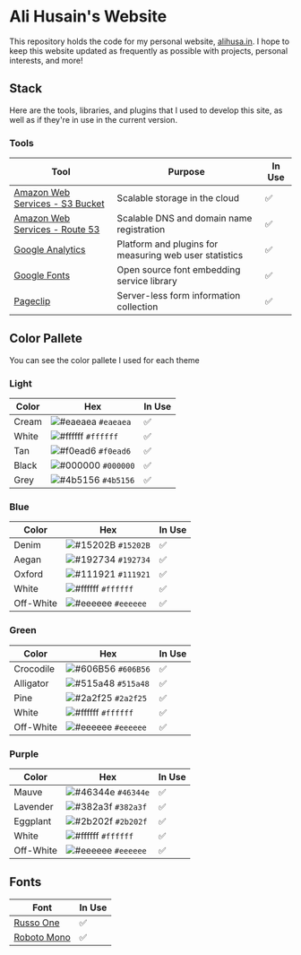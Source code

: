# Ali Husain's Website

This repository holds the code for my personal website, [alihusa.in](http://alihusa.in). I hope to keep this website updated as frequently as possible with projects, personal interests, and more!

## Stack

Here are the tools, libraries, and plugins that I used to develop this site, as well as if they're in use in the current version.

### Tools

| Tool                                                                 | Purpose                                                | In Use |
|----------------------------------------------------------------------|--------------------------------------------------------|--------|
| [Amazon Web Services - S3 Bucket](https://aws.amazon.com/s3/)     | Scalable storage in the cloud                          | ✅       |
| [Amazon Web Services - Route 53](https://aws.amazon.com/route53/) | Scalable DNS and domain name registration              | ✅      |
| [Google Analytics](https://analytics.google.com)                     | Platform and plugins for measuring web user statistics | ✅      |
| [Google Fonts](https://fonts.google.com)                             | Open source font embedding service library             | ✅      |
| [Pageclip](https://pageclip.co)                                      | Server-less form information collection                | ✅      |


## Color Pallete

You can see the color pallete I used for each theme

### Light

| Color | Hex                                                                | In Use |
|-------|--------------------------------------------------------------------|--------|
| Cream | ![#eaeaea](https://via.placeholder.com/10/eaeaea?text=+) `#eaeaea` | ✅      |
| White | ![#ffffff](https://via.placeholder.com/10/ffffff?text=+) `#ffffff` | ✅      |
| Tan   | ![#f0ead6](https://via.placeholder.com/10/f0ead6?text=+) `#f0ead6` | ✅      |
| Black | ![#000000](https://via.placeholder.com/10/000000?text=+) `#000000` | ✅      |
| Grey  | ![#4b5156](https://via.placeholder.com/10/4b5156?text=+) `#4b5156` | ✅      |

### Blue    

| Color         | Hex                                                                | In Use |
|---------------|--------------------------------------------------------------------|--------|
| Denim | ![#15202B](https://via.placeholder.com/10/15202B?text=+) `#15202B` | ✅      |
| Aegan          | ![#192734](https://via.placeholder.com/10/192734?text=+) `#192734` | ✅      |
| Oxford         | ![#111921](https://via.placeholder.com/10/111921?text=+) `#111921` | ✅      |
| White         | ![#ffffff](https://via.placeholder.com/10/ffffff?text=+) `#ffffff` | ✅      |
| Off-White     | ![#eeeeee](https://via.placeholder.com/10/eeeeee?text=+) `#eeeeee` | ✅      |

### Green

| Color     | Hex                                                                | In Use |
|-----------|--------------------------------------------------------------------|--------|
| Crocodile | ![#606B56](https://via.placeholder.com/10/606B56?text=+) `#606B56` | ✅      |
| Alligator | ![#515a48](https://via.placeholder.com/10/515a48?text=+) `#515a48` | ✅      |
| Pine      | ![#2a2f25](https://via.placeholder.com/10/2a2f25?text=+) `#2a2f25` | ✅      |
| White     | ![#ffffff](https://via.placeholder.com/10/ffffff?text=+) `#ffffff` | ✅      |
| Off-White | ![#eeeeee](https://via.placeholder.com/10/eeeeee?text=+) `#eeeeee` | ✅      |

### Purple

| Color     | Hex                                                                | In Use |
|-----------|--------------------------------------------------------------------|--------|
| Mauve     | ![#46344e](https://via.placeholder.com/10/46344e?text=+) `#46344e` | ✅      |
| Lavender  | ![#382a3f](https://via.placeholder.com/10/382a3f?text=+) `#382a3f` | ✅      |
| Eggplant  | ![#2b202f](https://via.placeholder.com/10/2b202f?text=+) `#2b202f` | ✅      |
| White     | ![#ffffff](https://via.placeholder.com/10/ffffff?text=+) `#ffffff` | ✅      |
| Off-White | ![#eeeeee](https://via.placeholder.com/10/eeeeee?text=+) `#eeeeee` | ✅      |

## Fonts

| Font                                                                      | In Use |
|---------------------------------------------------------------------------|--------|
| [Russo One](https://fonts.google.com/specimen/Russo+One?query=russo)      | ✅      |
| [Roboto Mono](https://fonts.google.com/specimen/Roboto+Mono?query=roboto) | ✅      |
